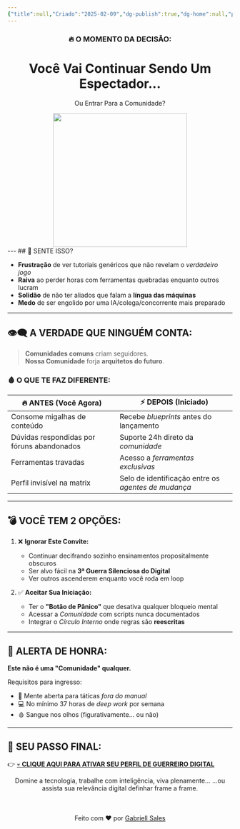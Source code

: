 ```yaml
---
{"title":null,"Criado":"2025-02-09","dg-publish":true,"dg-home":null,"permalink":"/comunidade/","dgPassFrontmatter":true}
---
```


<div align="center"> <h3>🔥 O MOMENTO DA DECISÃO:</h3> <h1>Você Vai Continuar Sendo Um Espectador...</h1><p>Ou Entrar Para a Comunidade?</p></div>

<div align="center">
  <img src="https://media1.giphy.com/media/v1.Y2lkPTc5MGI3NjExcm54Y2NtMGFtZTloYmt2NTY2djdkYzg4MmQyZnRuZm12ZWxscWxkdiZlcD12MV9pbnRlcm5hbF9naWZfYnlfaWQmY3Q9Zw/g9582DNuQppxC/giphy.gif" width="300">
</div>
---
## 😤 SENTE ISSO?

- **Frustração** de ver tutoriais genéricos que não revelam o *verdadeiro jogo*  
- **Raiva** ao perder horas com ferramentas quebradas enquanto outros lucram  
- **Solidão** de não ter aliados que falam a **língua das máquinas**  
- **Medo** de ser engolido por uma IA/colega/concorrente mais preparado

---
## 👁️‍🗨️ A VERDADE QUE NINGUÉM CONTA:  

> **Comunidades comuns** criam seguidores.  
> **Nossa Comunidade** forja **arquitetos do futuro**.

### 🩸 O QUE TE FAZ DIFERENTE:  

| 🔥 **ANTES (Você Agora)**                  | ⚡ **DEPOIS (Iniciado)**                             |
| ------------------------------------------ | --------------------------------------------------- |
| Consome migalhas de conteúdo               | Recebe *blueprints* antes do lançamento             |
| Dúvidas respondidas por fóruns abandonados | Suporte 24h direto da *comunidade*                  |
| Ferramentas travadas                       | Acesso a *ferramentas exclusivas*                   |
| Perfil invisível na matrix                 | Selo de identificação entre os *agentes de mudança* |

---
## 💣 VOCÊ TEM 2 OPÇÕES:  

1. ❌ **Ignorar Este Convite:**  
   - Continuar decifrando sozinho ensinamentos propositalmente obscuros  
   - Ser alvo fácil na **3ª Guerra Silenciosa do Digital**  
   - Ver outros ascenderem enquanto você roda em loop  

2. ✅ **Aceitar Sua Iniciação:**  
   - Ter o **"Botão de Pânico"** que desativa qualquer bloqueio mental  
   - Acessar a *Comunidade* com scripts nunca documentados  
   - Integrar o *Círculo Interno* onde regras são **reescritas**

---
## 🛑 ALERTA DE HONRA:  

**Este não é uma "Comunidade" qualquer.**  

Requisitos para ingresso:  
- 🧠 Mente aberta para táticas *fora do manual*  
- 💻 No mínimo 37 horas de *deep work* por semana  
- 🩸 Sangue nos olhos (figurativamente... ou não)

---

## 🎯 SEU PASSO FINAL:

👉 [💀 **CLIQUE AQUI PARA ATIVAR SEU PERFIL DE GUERREIRO DIGITAL**](comunidade.gabriellsales.com.br)

<center>Domine a tecnologia, trabalhe com inteligência, viva plenamente...  
...ou assista sua relevância digital definhar frame a frame.</center>

<div align="center" style="margin-top:50px">
  <p>Feito com ❤️ por <a href="https://gabriellsales.com.br" target="_blank">Gabriell Sales</a></p>
</div>